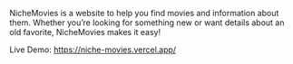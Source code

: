 NicheMovies is a website to help you find movies and information about them. Whether you’re looking for something new or want details about an old favorite, NicheMovies makes it easy!


Live Demo: https://niche-movies.vercel.app/


